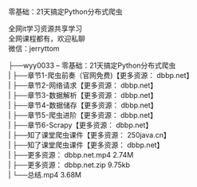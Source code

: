 零基础：21天搞定Python分布式爬虫

全网it学习资源共享学习<br>全网课程都有，欢迎私聊<br>微信：jerryttom<br>

├──wyy0033 – 零基础：21天搞定Python分布式爬虫<br> | ├──章节1-爬虫前奏（官网免费)【更多资源： dbbp.net】<br> | ├──章节2-网络请求【更多资源： dbbp.net】<br> | ├──章节3-数据解析【更多资源： dbbp.net】<br> | ├──章节4-数据储存【更多资源： dbbp.net】<br> | ├──章节5-爬虫进阶【更多资源： dbbp.net】<br> | ├──章节6-Scrapy【更多资源： dbbp.net】<br> | ├──知了课堂爬虫课件【更多资源： 250java.cn】<br> | ├──知了课堂爬虫课件【更多资源： dbbp.net】<br> | ├──更多资源： dbbp.net.mp4 2.74M<br> | ├──更多资源： dbbp.net.zip 9.75kb<br> | └──总结.mp4 3.68M